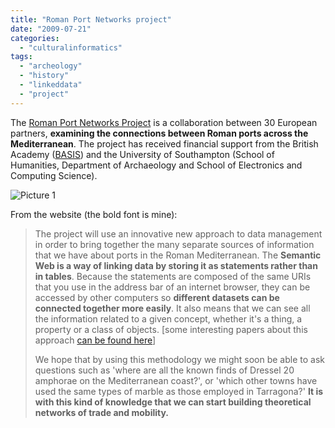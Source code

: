 ```yaml
---
title: "Roman Port Networks project"
date: "2009-07-21"
categories: 
  - "culturalinformatics"
tags: 
  - "archeology"
  - "history"
  - "linkeddata"
  - "project"
---
```


The [Roman Port Networks Project](http://www.romanportnetworks.org/index.html) is a collaboration between 30 European partners, **examining the connections between Roman ports across the Mediterranean**. The project has received financial support from the British Academy ([BASIS](http://www.britac.ac.uk:80/institutes/index.cfm)) and the University of Southampton (School of Humanities, Department of Archaeology and School of Electronics and Computing Science).

![Picture 1](/media/static/blog_img/picture-1.png "Picture 1")  

From the website (the bold font is mine):

> The project will use an innovative new approach to data management in order to bring together the many separate sources of information that we have about ports in the Roman Mediterranean. The **Semantic Web is a way of linking data by storing it as statements rather than in tables**. Because the statements are composed of the same URIs that you use in the address bar of an internet browser, they can be accessed by other computers so **different datasets can be connected together more easily**. It also means that we can see all the information related to a given concept, whether it's a thing, a property or a class of objects. \[some interesting papers about this approach [can be found here](http://leifuss.wordpress.com/publications/)\]
> 
> We hope that by using this methodology we might soon be able to ask questions such as 'where are all the known finds of Dressel 20 amphorae on the Mediterranean coast?', or 'which other towns have used the same types of marble as those employed in Tarragona?' **It is with this kind of knowledge that we can start building theoretical networks of trade and mobility.**
